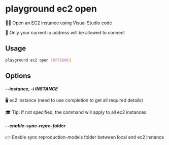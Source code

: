 # playground ec2 open

👨‍💻 Open an EC2 instance using Visual Studio code  
  
🔐 Only your current ip address will be allowed to connect

## Usage

```bash
playground ec2 open [OPTIONS]
```

## Options

#### *--instance, -i INSTANCE*

🖥️ ec2 instance (need to use completion to get all required details)  
  
🎓 Tip: If not specified, the command will apply to all ec2 instances

#### *--enable-sync-repro-folder*

👉 Enable sync reproduction-models folder between local and ec2 instance


